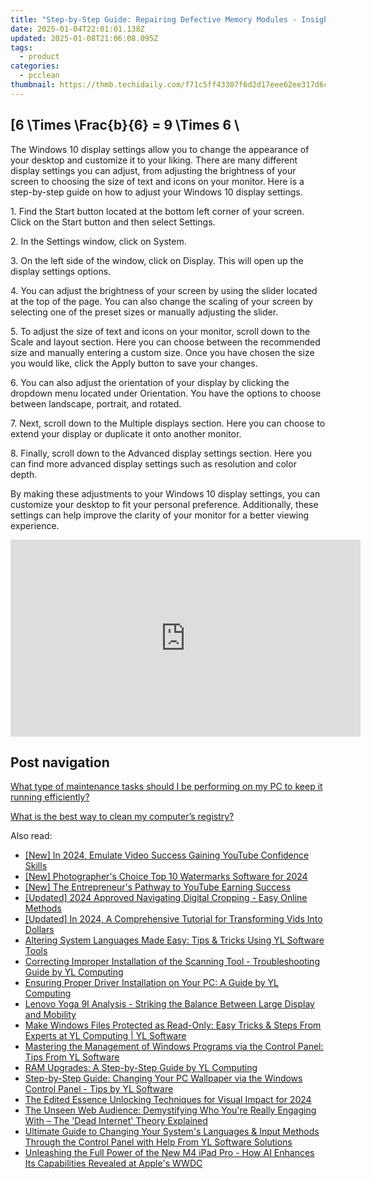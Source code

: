 ```yaml
---
title: "Step-by-Step Guide: Repairing Defective Memory Modules - Insights From YL Computing"
date: 2025-01-04T22:01:01.138Z
updated: 2025-01-08T21:06:08.095Z
tags:
  - product
categories:
  - pcclean
thumbnail: https://thmb.techidaily.com/f71c5ff43307f6d2d17eee62ee317d6c80fb14bebfbfd43367d29eb599c5ee29.jpg
---
```


## \[6 \Times \Frac{b}{6} = 9 \Times 6 \

The Windows 10 display settings allow you to change the appearance of your desktop and customize it to your liking. There are many different display settings you can adjust, from adjusting the brightness of your screen to choosing the size of text and icons on your monitor. Here is a step-by-step guide on how to adjust your Windows 10 display settings. 

1\. Find the Start button located at the bottom left corner of your screen. Click on the Start button and then select Settings.

2\. In the Settings window, click on System.

3\. On the left side of the window, click on Display. This will open up the display settings options. 

4\. You can adjust the brightness of your screen by using the slider located at the top of the page. You can also change the scaling of your screen by selecting one of the preset sizes or manually adjusting the slider.

5\. To adjust the size of text and icons on your monitor, scroll down to the Scale and layout section. Here you can choose between the recommended size and manually entering a custom size. Once you have chosen the size you would like, click the Apply button to save your changes.

6\. You can also adjust the orientation of your display by clicking the dropdown menu located under Orientation. You have the options to choose between landscape, portrait, and rotated.

7\. Next, scroll down to the Multiple displays section. Here you can choose to extend your display or duplicate it onto another monitor.

8\. Finally, scroll down to the Advanced display settings section. Here you can find more advanced display settings such as resolution and color depth. 

By making these adjustments to your Windows 10 display settings, you can customize your desktop to fit your personal preference. Additionally, these settings can help improve the clarity of your monitor for a better viewing experience.

<!-- affiliate ads begin -->
<iframe width="560" height="315" src="https://www.youtube.com/embed/793ViIxl4tI?si=DDBkjPlPX5bZ-f1Y" title="YouTube video player" frameborder="0" allow="accelerometer; autoplay; clipboard-write; encrypted-media; gyroscope; picture-in-picture; web-share" referrerpolicy="strict-origin-when-cross-origin" allowfullscreen></iframe>
<!-- affiliate ads end -->

## Post navigation

[What type of maintenance tasks should I be performing on my PC to keep it running efficiently?](https://tools.techidaily.com/pcclean/products/)

[What is the best way to clean my computer’s registry?](https://tools.techidaily.com/pcclean/products/)

<ins class="adsbygoogle"
     style="display:block"
     data-ad-format="autorelaxed"
     data-ad-client="ca-pub-7571918770474297"
     data-ad-slot="1223367746"></ins>

<ins class="adsbygoogle"
     style="display:block"
     data-ad-client="ca-pub-7571918770474297"
     data-ad-slot="8358498916"
     data-ad-format="auto"
     data-full-width-responsive="true"></ins>

<span class="atpl-alsoreadstyle">Also read:</span>
<div><ul>
<li><a href="https://facebook-video-share.techidaily.com/new-in-2024-emulate-video-success-gaining-youtube-confidence-skills/"><u>[New] In 2024, Emulate Video Success Gaining YouTube Confidence Skills</u></a></li>
<li><a href="https://fox-info.techidaily.com/new-photographers-choice-top-10-watermarks-software-for-2024/"><u>[New] Photographer's Choice Top 10 Watermarks Software for 2024</u></a></li>
<li><a href="https://youtube-web.techidaily.com/he-entrepreneurs-pathway-to-youtube-earning-success/"><u>[New] The Entrepreneur's Pathway to YouTube Earning Success</u></a></li>
<li><a href="https://fox-helps.techidaily.com/updated-2024-approved-navigating-digital-cropping-easy-online-methods/"><u>[Updated] 2024 Approved Navigating Digital Cropping - Easy Online Methods</u></a></li>
<li><a href="https://facebook-video-footage.techidaily.com/updated-in-2024-a-comprehensive-tutorial-for-transforming-vids-into-dollars/"><u>[Updated] In 2024, A Comprehensive Tutorial for Transforming Vids Into Dollars</u></a></li>
<li><a href="https://win-exclusive.techidaily.com/altering-system-languages-made-easy-tips-and-tricks-using-yl-software-tools/"><u>Altering System Languages Made Easy: Tips & Tricks Using YL Software Tools</u></a></li>
<li><a href="https://win-exclusive.techidaily.com/correcting-improper-installation-of-the-scanning-tool-troubleshooting-guide-by-yl-computing/"><u>Correcting Improper Installation of the Scanning Tool - Troubleshooting Guide by YL Computing</u></a></li>
<li><a href="https://win-exclusive.techidaily.com/ensuring-proper-driver-installation-on-your-pc-a-guide-by-yl-computing/"><u>Ensuring Proper Driver Installation on Your PC: A Guide by YL Computing</u></a></li>
<li><a href="https://buynow-tips.techidaily.com/lenovo-yoga-9i-analysis-striking-the-balance-between-large-display-and-mobility/"><u>Lenovo Yoga 9I Analysis - Striking the Balance Between Large Display and Mobility</u></a></li>
<li><a href="https://win-exclusive.techidaily.com/make-windows-files-protected-as-read-only-easy-tricks-and-steps-from-experts-at-yl-computing-yl-software/"><u>Make Windows Files Protected as Read-Only: Easy Tricks & Steps From Experts at YL Computing | YL Software</u></a></li>
<li><a href="https://win-exclusive.techidaily.com/mastering-the-management-of-windows-programs-via-the-control-panel-tips-from-yl-software/"><u>Mastering the Management of Windows Programs via the Control Panel: Tips From YL Software</u></a></li>
<li><a href="https://win-exclusive.techidaily.com/ram-upgrades-a-step-by-step-guide-by-yl-computing/"><u>RAM Upgrades: A Step-by-Step Guide by YL Computing</u></a></li>
<li><a href="https://win-exclusive.techidaily.com/step-by-step-guide-changing-your-pc-wallpaper-via-the-windows-control-panel-tips-by-yl-software/"><u>Step-by-Step Guide: Changing Your PC Wallpaper via the Windows Control Panel - Tips by YL Software</u></a></li>
<li><a href="https://some-skills.techidaily.com/the-edited-essence-unlocking-techniques-for-visual-impact-for-2024/"><u>The Edited Essence Unlocking Techniques for Visual Impact for 2024</u></a></li>
<li><a href="https://tech-haven.techidaily.com/the-unseen-web-audience-demystifying-who-youre-really-engaging-with-the-dead-internet-theory-explained/"><u>The Unseen Web Audience: Demystifying Who You're Really Engaging With – The 'Dead Internet' Theory Explained</u></a></li>
<li><a href="https://win-exclusive.techidaily.com/ultimate-guide-to-changing-your-systems-languages-and-input-methods-through-the-control-panel-with-help-from-yl-software-solutions/"><u>Ultimate Guide to Changing Your System's Languages & Input Methods Through the Control Panel with Help From YL Software Solutions</u></a></li>
<li><a href="https://tech-hub.techidaily.com/unleashing-the-full-power-of-the-new-m4-ipad-pro-how-ai-enhances-its-capabilities-revealed-at-apples-wwdc/"><u>Unleashing the Full Power of the New M4 iPad Pro - How AI Enhances Its Capabilities Revealed at Apple's WWDC</u></a></li>
</ul></div>

